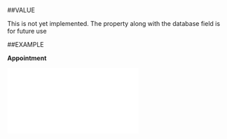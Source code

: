 
##VALUE

This is not yet implemented. The property along with the database field is for future use


##EXAMPLE

**Appointment**



![](..\..\Examples\vbs\SOSale.Appointment.vbs.txt)

